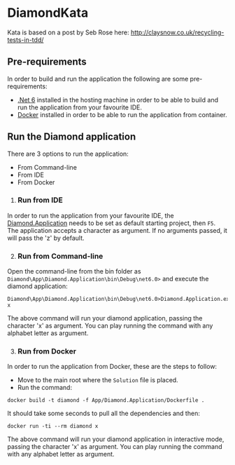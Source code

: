 # DiamondKata
Kata is based on a post by Seb Rose here: http://claysnow.co.uk/recycling-tests-in-tdd/

## Pre-requirements

In order to build and run the application the following are some pre-requirements:

- [.Net 6](https://dotnet.microsoft.com/en-us/download/dotnet/6.0) installed in the hosting machine in order to be able to build and run the application from your favourite IDE.
- [Docker](https://docs.docker.com/get-docker/) installed in order to be able to run the application from container.

## Run the Diamond application
There are 3 options to run the application:
- From Command-line
- From IDE
- From Docker

1. ### Run from IDE

In order to run the application from your favourite IDE, the [Diamond.Application](https://github.com/pregoli/DiamondKata/tree/master/App/Diamond.Application) needs to be set as default starting project, then `F5`.
The application accepts a character as argument. If no arguments passed, it will pass the 'z' by default.
 
2. ### Run from Command-line

Open the command-line from the bin folder as `Diamond\App\Diamond.Application\bin\Debug\net6.0>` and execute the diamond application:

 ```console
Diamond\App\Diamond.Application\bin\Debug\net6.0>Diamond.Application.exe x
```

The above command will run your diamond application, passing the character 'x' as argument. You can play running the command with any alphabet letter as argument.
 
3. ### Run from Docker

In order to run the application from Docker, these are the steps to follow:
- Move to the main root where the `Solution` file is placed.
- Run the command: 
 
 ```console
docker build -t diamond -f App/Diamond.Application/Dockerfile .
```
It should take some seconds to pull all the dependencies and then:

 ```console
docker run -ti --rm diamond x
```

The above command will run your diamond application in interactive mode, passing the character 'x' as argument. You can play running the command with any alphabet letter as argument.
